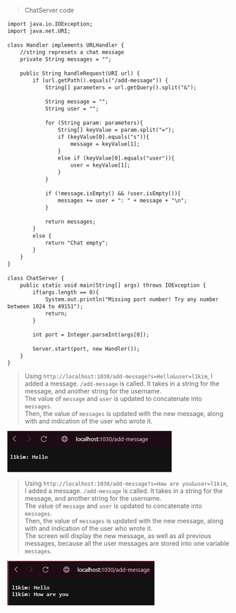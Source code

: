 >ChatServer code

```
import java.io.IOException;
import java.net.URI;

class Handler implements URLHandler {
    //string represets a chat message
    private String messages = "";

    public String handleRequest(URI url) {
        if (url.getPath().equals("/add-message")) {
            String[] parameters = url.getQuery().split("&");

            String message = "";
            String user = "";

            for (String param: parameters){
                String[] keyValue = param.split("=");
                if (keyValue[0].equals("s")){
                    message = keyValue[1];
                }
                else if (keyValue[0].equals("user")){
                    user = keyValue[1];
                }
            }

            if (!message.isEmpty() && !user.isEmpty()){
                messages += user + ": " + message + "\n";
            }

            return messages;
        }
        else {
            return "Chat empty";
        }
    }
}

class ChatServer {
    public static void main(String[] args) throws IOException {
        if(args.length == 0){
            System.out.println("Missing port number! Try any number between 1024 to 49151");
            return;
        }

        int port = Integer.parseInt(args[0]);

        Server.start(port, new Handler());
    }
}
```  
  
>Using `http://localhost:1030/add-message?s=Hello&user=l1kim`, I added a message.
>`/add-message` is called. It takes in a string for the message, and another string for the username.  
>The value of `message` and `user` is updated to concatenate into `messages`.  
>Then, the value of `messages` is updated with the new message, along with and indication of the user who wrote it.  
  
![Image](chatmsg1.png)  

    
>Using `http://localhost:1030/add-message?s=How are you&user=l1kim`, I added a message.
>`/add-message` is called. It takes in a string for the message, and another string for the username.  
>The value of `message` and `user` is updated to concatenate into `messages`.  
>Then, the value of `messages` is updated with the new message, along with and indication of the user who wrote it.  
>The screen will display the new message, as well as all previous messages, because all the user messages are stored into one variable `messages`.  
  
![Image](chatmsg2.png)  
